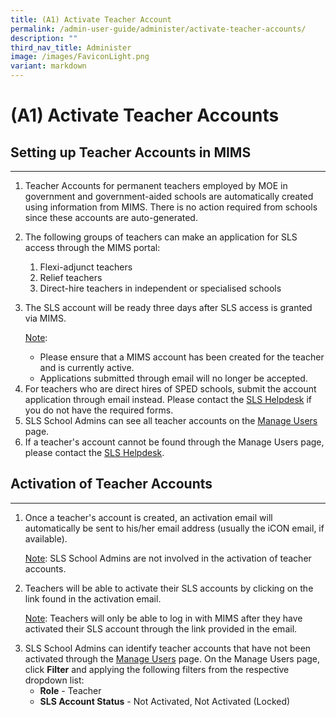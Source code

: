 ```yaml
---
title: (A1) Activate Teacher Account
permalink: /admin-user-guide/administer/activate-teacher-accounts/
description: ""
third_nav_title: Administer
image: /images/FaviconLight.png
variant: markdown
---
```

<h1 id="activate-teacher-accounts">(A1) Activate Teacher Accounts</h1>
<h2 id="-setting-up-teacher-accounts-in-mims-">Setting up Teacher Accounts in MIMS</h2>
<hr>
<ol>
<li>Teacher Accounts for permanent teachers employed by MOE in government and government-aided schools are automatically created using information from MIMS. There is no action required from schools since these accounts are auto-generated.</li>
<li><p>The following groups of teachers can make an application for SLS access through the MIMS portal:</p>
<ol>
<li>Flexi-adjunct teachers</li>
<li>Relief teachers</li>
<li>Direct-hire teachers in independent or specialised schools</li>
</ol>
</li>
<li><p>The SLS account will be ready three days after SLS access is granted via MIMS.</p>
<p> <u>Note</u>: </p>
<ul>
<li>Please ensure that a MIMS account has been created for the teacher and is currently active.</li>
<li>Applications submitted through email will no longer be accepted.</li>
</ul>
</li>
<li>For teachers who are direct hires of SPED schools, submit the account application through email instead. Please contact the <a target="_blank" href="/login-troubleshooting/get-help/contact-sls-helpdesk/">SLS Helpdesk</a> if you do not have the required forms.</li>
<li>SLS School Admins can see all teacher accounts on the <a target="_blank" href="/admin-user-guide/administer/about-manage-users/">Manage Users</a> page.</li>
<li>If a teacher's account cannot be found through the Manage Users page, please contact the <a target="_blank" href="/login-troubleshooting/get-help/contact-sls-helpdesk/">SLS Helpdesk</a>.</li>
</ol>
<h2 id="-activation-of-teacher-accounts-">Activation of Teacher Accounts</h2>
<hr>
<ol>
<li><p>Once a teacher's account is created, an activation email will automatically be sent to his/her email address (usually the iCON email, if available).</p>
<p><u>Note</u>: SLS School Admins are not involved in the activation of teacher accounts.</p>
</li>
<li><p>Teachers will be able to activate their SLS accounts by clicking on the link found in the activation email. </p><p>
	</p><p><u>Note</u>: Teachers will only be able to log in with MIMS after they have activated their SLS account through the link provided in the email.</p>
</li>
<li>SLS School Admins can identify teacher accounts that have not been activated through the <a target="_blank" href="/admin-user-guide/administer/about-manage-users/">Manage Users</a> page. On the Manage Users page, click <strong>Filter</strong> and applying the following filters from the respective dropdown list: <ul>
<li><strong>Role</strong> - Teacher</li>
<li><strong>SLS Account Status</strong> - Not Activated, Not Activated (Locked)</li>
</ul>
	</li></ol>